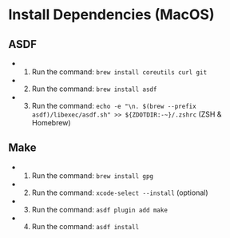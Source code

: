 # Install Dependencies (MacOS)

## ASDF
- 1. Run the command: `brew install coreutils curl git`
- 2. Run the command: `brew install asdf`
- 3. Run the command: `echo -e "\n. $(brew --prefix asdf)/libexec/asdf.sh" >> ${ZDOTDIR:-~}/.zshrc` (ZSH & Homebrew)
  
## Make
- 1. Run the command: `brew install gpg`
- 2. Run the command: `xcode-select --install` (optional)
- 3. Run the command: `asdf plugin add make`
- 4. Run the command: `asdf install`